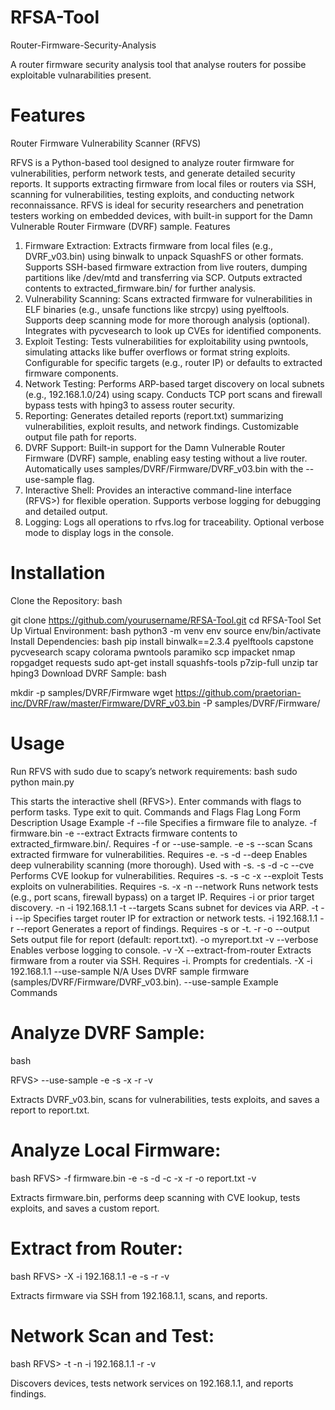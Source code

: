 # RFSA-Tool

Router-Firmware-Security-Analysis

A router firmware security analysis tool that analyse routers for possibe exploitable vulnarabilities present.

# Features

Router Firmware Vulnerability Scanner (RFVS)

RFVS is a Python-based tool designed to analyze router firmware for vulnerabilities, perform network tests, and generate detailed security reports. It supports extracting firmware from local files or routers via SSH, scanning for vulnerabilities, testing exploits, and conducting network reconnaissance. RFVS is ideal for security researchers and penetration testers working on embedded devices, with built-in support for the Damn Vulnerable Router Firmware (DVRF) sample.
Features

 1.  Firmware Extraction:
        Extracts firmware from local files (e.g., DVRF_v03.bin) using binwalk to unpack SquashFS or other formats.
        Supports SSH-based firmware extraction from live routers, dumping partitions like /dev/mtd and transferring via SCP.
        Outputs extracted contents to extracted_firmware.bin/ for further analysis.
  2. Vulnerability Scanning:
        Scans extracted firmware for vulnerabilities in ELF binaries (e.g., unsafe functions like strcpy) using pyelftools.
        Supports deep scanning mode for more thorough analysis (optional).
        Integrates with pycvesearch to look up CVEs for identified components.
  3. Exploit Testing:
        Tests vulnerabilities for exploitability using pwntools, simulating attacks like buffer overflows or format string exploits.
        Configurable for specific targets (e.g., router IP) or defaults to extracted firmware components.
  4. Network Testing:
        Performs ARP-based target discovery on local subnets (e.g., 192.168.1.0/24) using scapy.
        Conducts TCP port scans and firewall bypass tests with hping3 to assess router security.
  5. Reporting:
        Generates detailed reports (report.txt) summarizing vulnerabilities, exploit results, and network findings.
        Customizable output file path for reports.
  6. DVRF Support:
        Built-in support for the Damn Vulnerable Router Firmware (DVRF) sample, enabling easy testing without a live router.
        Automatically uses samples/DVRF/Firmware/DVRF_v03.bin with the --use-sample flag.
  7. Interactive Shell:
        Provides an interactive command-line interface (RFVS>) for flexible operation.
        Supports verbose logging for debugging and detailed output.
  8. Logging:
        Logs all operations to rfvs.log for traceability.
        Optional verbose mode to display logs in the console.

# Installation

  Clone the Repository:
  bash

git clone https://github.com/yourusername/RFSA-Tool.git
cd RFSA-Tool
Set Up Virtual Environment:
bash
python3 -m venv env
source env/bin/activate
Install Dependencies:
bash
pip install binwalk==2.3.4 pyelftools capstone pycvesearch scapy colorama pwntools paramiko scp impacket nmap ropgadget requests
sudo apt-get install squashfs-tools p7zip-full unzip tar hping3
Download DVRF Sample:
bash

  mkdir -p samples/DVRF/Firmware
  wget https://github.com/praetorian-inc/DVRF/raw/master/Firmware/DVRF_v03.bin -P samples/DVRF/Firmware/

# Usage

Run RFVS with sudo due to scapy’s network requirements:
bash
sudo python main.py

This starts the interactive shell (RFVS>). Enter commands with flags to perform tasks. Type exit to quit.
Commands and Flags
Flag	Long Form	Description	Usage Example
-f	--file	Specifies a firmware file to analyze.	-f firmware.bin
-e	--extract	Extracts firmware contents to extracted_firmware.bin/. Requires -f or --use-sample.	-e
-s	--scan	Scans extracted firmware for vulnerabilities. Requires -e.	-s
-d	--deep	Enables deep vulnerability scanning (more thorough). Used with -s.	-s -d
-c	--cve	Performs CVE lookup for vulnerabilities. Requires -s.	-s -c
-x	--exploit	Tests exploits on vulnerabilities. Requires -s.	-x
-n	--network	Runs network tests (e.g., port scans, firewall bypass) on a target IP. Requires -i or prior target discovery.	-n -i 192.168.1.1
-t	--targets	Scans subnet for devices via ARP.	-t
-i	--ip	Specifies target router IP for extraction or network tests.	-i 192.168.1.1
-r	--report	Generates a report of findings. Requires -s or -t.	-r
-o	--output	Sets output file for report (default: report.txt).	-o myreport.txt
-v	--verbose	Enables verbose logging to console.	-v
-X	--extract-from-router	Extracts firmware from a router via SSH. Requires -i. Prompts for credentials.	-X -i 192.168.1.1
--use-sample	N/A	Uses DVRF sample firmware (samples/DVRF/Firmware/DVRF_v03.bin).	--use-sample
Example Commands

  # Analyze DVRF Sample:
  bash

RFVS> --use-sample -e -s -x -r -v

  Extracts DVRF_v03.bin, scans for vulnerabilities, tests exploits, and saves a report to report.txt.

# Analyze Local Firmware:
bash
RFVS> -f firmware.bin -e -s -d -c -x -r -o report.txt -v

  Extracts firmware.bin, performs deep scanning with CVE lookup, tests exploits, and saves a custom report.

# Extract from Router:
bash
RFVS> -X -i 192.168.1.1 -e -s -r -v

  Extracts firmware via SSH from 192.168.1.1, scans, and reports.

# Network Scan and Test:
bash
RFVS> -t -n -i 192.168.1.1 -r -v

  Discovers devices, tests network services on 192.168.1.1, and reports findings.
